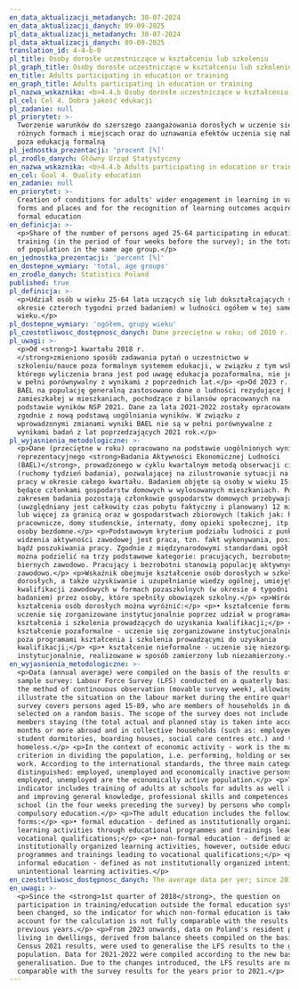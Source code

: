 ```yaml
---
en_data_aktualizacji_metadanych: 30-07-2024
en_data_aktualizacji_danych: 09-09-2025
pl_data_aktualizacji_metadanych: 30-07-2024
pl_data_aktualizacji_danych: 09-09-2025
translation_id: 4-4-b-0
pl_title: Osoby dorosłe uczestniczące w kształceniu lub szkoleniu
pl_graph_title: Osoby dorosłe uczestniczące w kształceniu lub szkoleniu
en_title: Adults participating in education or training
en_graph_title: Adults participating in education or training
pl_nazwa_wskaznika: <b>4.4.b Osoby dorosłe uczestniczące w kształceniu lub szkoleniu</b>
pl_cel: Cel 4. Dobra jakość edukacji
pl_zadanie: null
pl_priorytet: >-
  Tworzenie warunków do szerszego zaangażowania dorosłych w uczenie się w
  różnych formach i miejscach oraz do uznawania efektów uczenia się nabytych
  poza edukacją formalną
pl_jednostka_prezentacji: 'procent [%]'
pl_zrodlo_danych: Główny Urząd Statystyczny
en_nazwa_wskaznika: <b>4.4.b Adults participating in education or training</b>
en_cel: Goal 4. Quality education
en_zadanie: null
en_priorytet: >-
  Creation of conditions for adults' wider engagement in learning in various
  forms and places and for the recognition of learning outcomes acquired outside
  formal education
en_definicja: >-
  <p>Share of the number of persons aged 25-64 participating in education or
  training (in the period of four weeks before the survey); in the total number
  of population in the same age group.</p>
en_jednostka_prezentacji: 'percent [%]'
en_dostepne_wymiary: 'total, age groups'
en_zrodlo_danych: Statistics Poland
published: true
pl_definicja: >-
  <p>Udział osób w wieku 25-64 lata uczących się lub dokształcających się (w
  okresie czterech tygodni przed badaniem) w ludności ogółem w tej samej grupie
  wieku.</p>
pl_dostepne_wymiary: 'ogółem, grupy wieku'
pl_czestotliwosc_dostępnosc_danych: Dane przeciętne w roku; od 2010 r.
pl_uwagi: >-
  <p>Od <strong>1 kwartału 2018 r.
  </strong>zmieniono sposób zadawania pytań o uczestnictwo w
  szkoleniu/nauce poza formalnym systemem edukacji, w związku z tym wskaźnik do
  którego wyliczenia brana jest pod uwagę edukacja pozaformalna, nie jest
  w pełni porównywalny z wynikami z poprzednich lat.</p> <p>Od 2023 r. do uogólniania wyników
  BAEL na populację generalną zastosowano dane o ludności rezydującej Polski
  zamieszkałej w mieszkaniach, pochodzące z bilansów opracowanych na
  podstawie wyników NSP 2021. Dane za lata 2021-2022 zostały opracowane
  zgodnie z nową podstawą uogólniania wyników. W związku z
  wprowadzonymi zmianami wyniki BAEL nie są w pełni porównywalne z
  wynikami badań z lat poprzedzających 2021 rok.</p>
pl_wyjasnienia_metodologiczne: >-
  <p>Dane (przeciętne w roku) opracowano na podstawie uogólnionych wyników
  reprezentacyjnego <strong>Badania Aktywności Ekonomicznej Ludności
  (BAEL)</strong>, prowadzonego w cyklu kwartalnym metodą obserwacji ciągłej
  (ruchomy tydzień badania), pozwalającej na zilustrowanie sytuacji na rynku
  pracy w okresie całego kwartału. Badaniem objęte są osoby w wieku 15-89 lat
  będące członkami gospodarstw domowych w wylosowanych mieszkaniach. Poza
  zakresem badania pozostają członkowie gospodarstw domowych przebywający
  (uwzględniany jest całkowity czas pobytu faktyczny i planowany) 12 miesięcy
  lub więcej za granicą oraz w gospodarstwach zbiorowych (takich jak: hotele
  pracownicze, domy studenckie, internaty, domy opieki społecznej, itp.) oraz
  osoby bezdomne.</p> <p>Podstawowym kryterium podziału ludności z punktu
  widzenia aktywności zawodowej jest praca, tzn. fakt wykonywania, posiadania
  bądź poszukiwania pracy. Zgodnie z międzynarodowymi standardami ogół ludności
  można podzielić na trzy podstawowe kategorie: pracujących, bezrobotnych i
  biernych zawodowo. Pracujący i bezrobotni stanowią populację aktywnych
  zawodowo.</p> <p>Wskaźnik obejmuje kształcenie osób dorosłych w szkołach dla
  dorosłych, a także uzyskiwanie i uzupełnianie wiedzy ogólnej, umiejętności i
  kwalifikacji zawodowych w formach pozaszkolnych (w okresie 4 tygodni przed
  badaniem) przez osoby, które spełniły obowiązek szkolny.</p> <p>Wśród form
  kształcenia osób dorosłych można wyróżnić:</p> <p>• kształcenie formalne -
  uczenie się zorganizowane instytucjonalnie poprzez udział w programach
  kształcenia i szkolenia prowadzących do uzyskania kwalifikacji;</p> <p>•
  kształcenie pozaformalne - uczenie się zorganizowane instytucjonalnie, jednak
  poza programami kształcenia i szkolenia prowadzącymi do uzyskania
  kwalifikacji;</p> <p>• kształcenie nieformalne - uczenie się niezorganizowane
  instytucjonalnie, realizowane w sposób zamierzony lub niezamierzony.</p>
en_wyjasnienia_metodologiczne: >-
  <p>Data (annual average) were compiled on the basis of the results of the
  sample survey: Labour Force Survey (LFS) conducted on a quaterly basis, using
  the method of continouous observation (movable survey week), allowing to
  illustrate the situation on the labour market during the entire quarter. The
  survey covers persons aged 15-89, who are members of households in dwellings
  selected on a random basis. The scope of the survey does not include household
  members staying (the total actual and planned stay is taken into account) 12
  months or more abroad and in collective households (such as: employee hotels,
  student dormitories, boarding houses, social care centres etc.) and the
  homeless.</p> <p>In the context of economic activity - work is the main
  criterion in dividing the population, i.e. performing, holding or seeking
  work. According to the international standards, the three main categories are
  distinguished: employed, unemployed and economically inactive persons. The
  employed, unemployed are the economically active population.</p> <p>The
  indicator includes training of adults at schools for adults as well as getting
  and improving general knowledge, professional skills and competences outside
  school (in the four weeks preceding the survey) by persons who completed
  compulsory education.</p> <p>The adult education includes the following
  forms:</p> <p>• formal education - defined as institutionally organized
  learning activities through educational programmes and trainings leading to
  vocational qualifications;</p> <p>• non-formal education - defined as
  institutionally organized learning activities, however, outside educational
  programmes and trainings leading to vocational qualifications;</p> <p>•
  informal education - defined as not institutionally organized intentional or
  unintentional learning activities.</p>
en_czestotliwosc_dostępnosc_danych: The average data per yer; since 2010
en_uwagi: >-
  <p>Since the <strong>1st quarter of 2018</strong>, the question on
  participation in training/education outside the formal education system has
  been changed, so the indicator for which non-formal education is taken into
  account for the calculation is not fully comparable with the results of
  previous years.</p> <p>From 2023 onwards, data on Poland's resident population
  living in dwellings, derived from balance sheets compiled on the basis of
  Census 2021 results, were used to generalise the LFS results to the general
  population. Data for 2021-2022 were compiled according to the new basis of
  generalisation. Due to the changes introduced, the LFS results are not fully
  comparable with the survey results for the years prior to 2021.</p>
---
```

